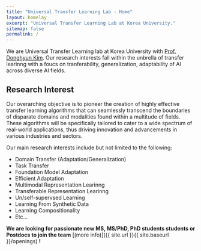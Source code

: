 ```yaml
---
title: "Universal Transfer Learning Lab - Home"
layout: homelay
excerpt: "Universal Transfer Learning Lab at Korea University."
sitemap: false
permalink: /
---
```


We are Universal Transfer Learning lab at Korea University with <a href="">Prof. Donghyun Kim</a>. Our research interests fall within the unbrella of transfer learinng with a foucs on tranferability, generalization, adaptability of AI across diverse AI fields.

<h2 id="research-area">Research Interest</h2>
<p>Our overarching objective is to pioneer the creation of highly effective transfer learning algorithms that can seamlessly transcend the boundaries of disparate domains and modalities found within a multitude of fields. These algorithms will be specifically tailored to cater to a wide spectrum of real-world applications, thus driving innovation and advancements in various industries and sectors.

[//]: # (Two underlying themes of our research are:</p>)

[//]: # (<ol>)

[//]: # (  <li><em>Representation</em>: How can we extract knowledge from different modalities of data and represent them in a unified way such that the relations among different modalities are captured, and the synergy within the multimodality is facilitated?</li>)

[//]: # (  <li><em>Fusion</em>: How can we combine the extracted knowledge and customize it to facilitate various underlying target applications?</li>)

[//]: # (</ol>)

<p>Our main research interests include but not limited to the following:</p>
<ul>
  <li>Domain Transfer (Adaptation/Generalization) </li>
  <li>Task Transfer</li>
  <li>Foundation Model Adaptation</li>
  <li>Efficient Adaptation</li>
  <li>Multimodal Representation Learinng</li>
  <li>Transferable Representation Learinng</li>
  <li>Un/self-supervsed Learning</li>
  <li>Learning From Synthetic Data</li>
  <li>Learning Compositionality</li>
  <li>Etc…</li>
</ul>



**We are  looking for passionate new MS, MS/PhD, PhD students students or Postdocs to join the team** [(more info)]({{ site.url }}{{ site.baseurl }}/openings) **!**


[//]: # (Our aim is to explore and understand [quantum materials]&#40;http://condensedconcepts.blogspot.nl/2013/05/what-is-quantum-matter.html&#41;, including strange metals, high-temperature superconductors, and quantum critical electron matter.)

[//]: # ()
[//]: # (<div markdown="0" id="carousel" class="carousel slide" data-ride="carousel" data-interval="4000" data-pause="hover" >)

[//]: # (    <!-- Menu -->)

[//]: # (    <ol class="carousel-indicators">)

[//]: # (        <li data-target="#carousel" data-slide-to="0" class="active"></li>)

[//]: # (        <li data-target="#carousel" data-slide-to="1"></li>)

[//]: # (        <li data-target="#carousel" data-slide-to="2"></li>)

[//]: # (        <li data-target="#carousel" data-slide-to="3"></li>)

[//]: # (        <li data-target="#carousel" data-slide-to="4"></li>)

[//]: # (        <li data-target="#carousel" data-slide-to="5"></li>)

[//]: # (        <li data-target="#carousel" data-slide-to="6"></li>)

[//]: # (    </ol>)

[//]: # ()
[//]: # (    <!-- Items -->)

[//]: # (    <div class="carousel-inner" markdown="0">)

[//]: # (        <div class="item active">)

[//]: # (            <img src="{{ site.url }}{{ site.baseurl }}/images/slider7001400/QPI_Rh.jpg" alt="Slide 1" />)

[//]: # (        </div>)

[//]: # (        <div class="item">)

[//]: # (            <img src="{{ site.url }}{{ site.baseurl }}/images/slider7001400/SmartTipSide.jpg" alt="Slide 2" />)

[//]: # (        </div>)

[//]: # (        <div class="item">)

[//]: # (            <img src="{{ site.url }}{{ site.baseurl }}/images/slider7001400/SaphireSTM2.jpg" alt="Slide 3" />)

[//]: # (        </div>)

[//]: # (        <div class="item">)

[//]: # (            <img src="{{ site.url }}{{ site.baseurl }}/images/slider7001400/lab.jpg" alt="Slide 4" />)

[//]: # (        </div>)

[//]: # (        <div class="item">)

[//]: # (            <img src="{{ site.url }}{{ site.baseurl }}/images/slider7001400/Fig_Science_Web.jpg" alt="Slide 5" />)

[//]: # (        </div>       )

[//]: # (         <div class="item">)

[//]: # (            <img src="{{ site.url }}{{ site.baseurl }}/images/slider7001400/cake_web.jpg" alt="Slide 6" />)

[//]: # (        </div>)

[//]: # (    </div>)

[//]: # (  <a class="left carousel-control" href="#carousel" role="button" data-slide="prev">)

[//]: # (    <span class="glyphicon glyphicon-chevron-left" aria-hidden="true"></span>)

[//]: # (    <span class="sr-only">Previous</span>)

[//]: # (  </a>)

[//]: # (  <a class="right carousel-control" href="#carousel" role="button" data-slide="next">)

[//]: # (    <span class="glyphicon glyphicon-chevron-right" aria-hidden="true"></span>)

[//]: # (    <span class="sr-only">Next</span>)

[//]: # (  </a>)

[//]: # (</div>)

[//]: # ()
[//]: # ()
[//]: # ()
[//]: # ()
[//]: # (To this end, we develop novel spectroscopic-imaging scanning tunneling microscopy &#40;SI-STM&#41; tools to visualize the relevant quantum mechanical degrees of freedom. We want to be able to build the perfect instruments to answer the  scientific questions we deem most important &#40;see [Research]&#40;research&#41;&#41;.)

[//]: # ()
[//]: # (We are located at Leiden University, the birthplace of superconductivity and home to Kamerlingh Onnes, Lorentz, Huygens, Einstein, de Sitter, and others &#40;see e.g. [the wall of signatures from Ehrenfest lecturers]&#40;https://www.lorentz.leidenuniv.nl/history/colloquium/muur_heel.html&#41;&#41;. We exchange ideas and work with our neighbors from [Quantum Matter & Optics]&#40;http://www.physics.leidenuniv.nl/qo-home&#41;, as well as with the colleagues from our [world-class theory section]&#40;https://www.lorentz.leidenuniv.nl&#41;.)

[//]: # ()
[//]: # ( )
[//]: # ()
[//]: # ()
[//]: # (We are grateful for funding from Leiden University, [NWO]&#40;www.nwo.nl&#41; &#40;[Vidi talent scheme]&#40;http://www.nwo.nl/en/research-and-results/programmes/Talent+Scheme&#41; and the [Frontiers in Nanoscience program]&#40;https://www.universiteitleiden.nl/en/research/research-projects/science/frontiers-of-nanoscience-nanofront&#41;&#41;, and from an [ERC starting grant]&#40;https://erc.europa.eu/funding/starting-grants&#41;.)

[//]: # ()
[//]: # (<figure class="fourth">)

[//]: # (  <img src="{{ site.url }}{{ site.baseurl }}/images/logopic/Logo_Leiden.jpg" style="width: 210px">)

[//]: # (  <img src="{{ site.url }}{{ site.baseurl }}/images/logopic/Logo_Nanofront.jpg" style="width: 110px">)

[//]: # (  <img src="{{ site.url }}{{ site.baseurl }}/images/logopic/Logo_NWO.jpg" style="width: 120px">)

[//]: # (  <img src="{{ site.url }}{{ site.baseurl }}/images/logopic/Logo_ERC.jpg" style="width: 110px">)

[//]: # (</figure>)
